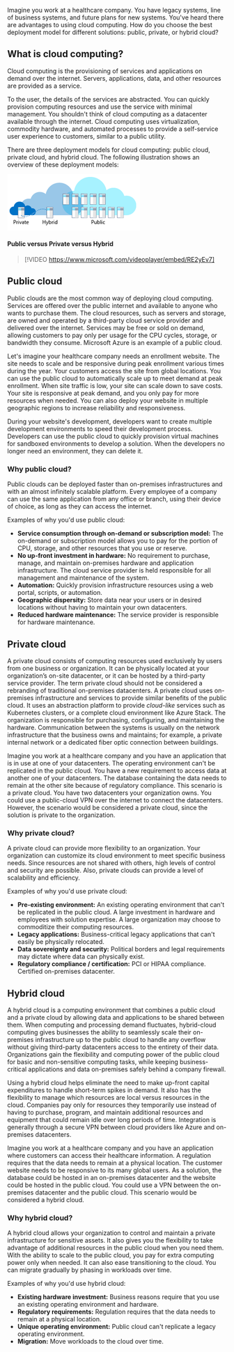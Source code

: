 Imagine you work at a healthcare company. You have legacy systems, line of business systems, and future plans for new systems. You've heard there are advantages to using cloud computing. How do you choose the best deployment model for different solutions: public, private, or hybrid cloud?

## What is cloud computing?

Cloud computing is the provisioning of services and applications on demand over the internet. Servers, applications, data, and other resources are provided as a service.

To the user, the details of the services are abstracted. You can quickly provision computing resources and use the service with minimal management. You shouldn't think of cloud computing as a datacenter available through the internet. Cloud computing uses virtualization, commodity hardware, and automated processes to provide a self-service user experience to customers, similar to a public utility.

There are three deployment models for cloud computing: public cloud, private cloud, and hybrid cloud. The following illustration shows an overview of these deployment models:

![An illustration showing a high-level overview of cloud deployment models.](../media/2-cloud-deployment.png)

#### Public versus Private versus Hybrid

> [!VIDEO https://www.microsoft.com/videoplayer/embed/RE2yEv7]

## Public cloud

Public clouds are the most common way of deploying cloud computing. Services are offered over the public internet and available to anyone who wants to purchase them. The cloud resources, such as servers and storage, are owned and operated by a third-party cloud service provider and delivered over the internet. Services may be free or sold on demand, allowing customers to pay only per usage for the CPU cycles, storage, or bandwidth they consume. Microsoft Azure is an example of a public cloud.

Let's imagine your healthcare company needs an enrollment website. The site needs to scale and be responsive during peak enrollment various times during the year. Your customers access the site from global locations. You can use the public cloud to automatically scale up to meet demand at peak enrollment. When site traffic is low, your site can scale down to save costs. Your site is responsive at peak demand, and you only pay for more resources when needed. You can also deploy your website in multiple geographic regions to increase reliability and responsiveness.

During your website's development, developers want to create multiple development environments to speed their development process. Developers can use the public cloud to quickly provision virtual machines for sandboxed environments to develop a solution. When the developers no longer need an environment, they can delete it.

### Why public cloud?

Public clouds can be deployed faster than on-premises infrastructures and with an almost infinitely scalable platform. Every employee of a company can use the same application from any office or branch, using their device of choice, as long as they can access the internet.

Examples of why you'd use public cloud:

- **Service consumption through on-demand or subscription model:** The on-demand or subscription model allows you to pay for the portion of CPU, storage, and other resources that you use or reserve.
- **No up-front investment in hardware:** No requirement to purchase, manage, and maintain on-premises hardware and application infrastructure. The cloud service provider is held responsible for all management and maintenance of the system. 
- **Automation:** Quickly provision infrastructure resources using a web portal, scripts, or automation.
- **Geographic dispersity:** Store data near your users or in desired locations without having to maintain your own datacenters.
- **Reduced hardware maintenance:** The service provider is responsible for hardware maintenance.

## Private cloud

A private cloud consists of computing resources used exclusively by users from one business or organization. It can be physically located at your organization’s on-site datacenter, or it can be hosted by a third-party service provider. The term private cloud should not be considered a rebranding of traditional on-premises datacenters. A private cloud uses on-premises infrastructure and services to provide similar benefits of the public cloud. It uses an abstraction platform to provide *cloud-like* services such as Kubernetes clusters, or a complete cloud environment like Azure Stack. The organization is responsible for purchasing, configuring, and maintaining the hardware. Communication between the systems is usually on the network infrastructure that the business owns and maintains; for example, a private internal network or a dedicated fiber optic connection between buildings.

Imagine you work at a healthcare company and you have an application that is in use at one of your datacenters. The operating environment can't be replicated in the public cloud. You have a new requirement to access data at another one of your datacenters. The database containing the data needs to remain at the other site because of regulatory compliance. This scenario is a private cloud. You have two datacenters your organization owns. You could use a public-cloud VPN over the internet to connect the datacenters. However, the scenario would be considered a private cloud, since the solution is private to the organization.

### Why private cloud?

A private cloud can provide more flexibility to an organization. Your organization can customize its cloud environment to meet specific business needs. Since resources are not shared with others, high levels of control and security are possible. Also, private clouds can provide a level of scalability and efficiency.

Examples of why you'd use private cloud:

- **Pre-existing environment:** An existing operating environment that can't be replicated in the public cloud. A large investment in hardware and employees with solution expertise. A large organization may choose to commoditize their computing resources.
- **Legacy applications:** Business-critical legacy applications that can't easily be physically relocated.
- **Data sovereignty and security:** Political borders and legal requirements may dictate where data can physically exist.
- **Regulatory compliance / certification:**  PCI or HIPAA compliance. Certified on-premises datacenter.

## Hybrid cloud

A hybrid cloud is a computing environment that combines a public cloud and a private cloud by allowing data and applications to be shared between them. When computing and processing demand fluctuates, hybrid-cloud computing gives businesses the ability to seamlessly scale their on-premises infrastructure up to the public cloud to handle any overflow without giving third-party datacenters access to the entirety of their data. Organizations gain the flexibility and computing power of the public cloud for basic and non-sensitive computing tasks, while keeping business-critical applications and data on-premises safely behind a company firewall.

Using a hybrid cloud helps eliminate the need to make up-front capital expenditures to handle short-term spikes in demand. It also has the flexibility to manage which resources are local versus resources in the cloud. Companies pay only for resources they temporarily use instead of having to purchase, program, and maintain additional resources and equipment that could remain idle over long periods of time. Integration is generally through a secure VPN between cloud providers like Azure and on-premises datacenters.

Imagine you work at a healthcare company and you have an application where customers can access their healthcare information. A regulation requires that the data needs to remain at a physical location. The customer website needs to be responsive to its many global users. As a solution, the database could be hosted in an on-premises datacenter and the website could be hosted in the public cloud. You could use a VPN between the on-premises datacenter and the public cloud. This scenario would be considered a hybrid cloud.

### Why hybrid cloud?

A hybrid cloud allows your organization to control and maintain a private infrastructure for sensitive assets. It also gives you the flexibility to take advantage of additional resources in the public cloud when you need them. With the ability to scale to the public cloud, you pay for extra computing power only when needed. It can also ease transitioning to the cloud. You can migrate gradually by phasing in workloads over time.

Examples of why you'd use hybrid cloud:

- **Existing hardware investment:** Business reasons require that you use an existing operating environment and hardware.
- **Regulatory requirements:** Regulation requires that the data needs to remain at a physical location.
- **Unique operating environment:** Public cloud can't replicate a legacy operating environment.
- **Migration:** Move workloads to the cloud over time.
